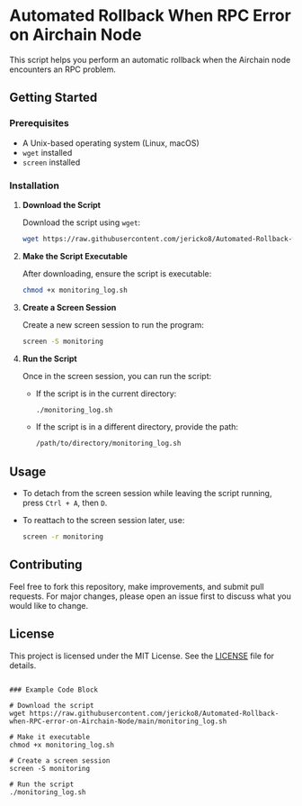 # Automated Rollback When RPC Error on Airchain Node

This script helps you perform an automatic rollback when the Airchain node encounters an RPC problem.

## Getting Started

### Prerequisites

- A Unix-based operating system (Linux, macOS)
- `wget` installed
- `screen` installed

### Installation

1. **Download the Script**

   Download the script using `wget`:

   ```bash
   wget https://raw.githubusercontent.com/jericko8/Automated-Rollback-when-RPC-error-on-Airchain-Node/main/monitoring_log.sh
   ```

2. **Make the Script Executable**

   After downloading, ensure the script is executable:

   ```bash
   chmod +x monitoring_log.sh
   ```

3. **Create a Screen Session**

   Create a new screen session to run the program:

   ```bash
   screen -S monitoring
   ```

4. **Run the Script**

   Once in the screen session, you can run the script:

   - If the script is in the current directory:

     ```bash
     ./monitoring_log.sh
     ```

   - If the script is in a different directory, provide the path:

     ```bash
     /path/to/directory/monitoring_log.sh
     ```

## Usage

- To detach from the screen session while leaving the script running, press `Ctrl + A`, then `D`.
- To reattach to the screen session later, use:

  ```bash
  screen -r monitoring
  ```

## Contributing

Feel free to fork this repository, make improvements, and submit pull requests. For major changes, please open an issue first to discuss what you would like to change.

## License

This project is licensed under the MIT License. See the [LICENSE](LICENSE) file for details.
```

### Example Code Block

# Download the script
wget https://raw.githubusercontent.com/jericko8/Automated-Rollback-when-RPC-error-on-Airchain-Node/main/monitoring_log.sh

# Make it executable
chmod +x monitoring_log.sh

# Create a screen session
screen -S monitoring

# Run the script
./monitoring_log.sh
```

